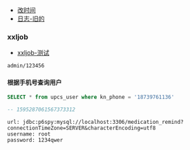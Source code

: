 - [改时间](https://forward.gate.bjknrt.com/api/ui/#/)
- [日志-旧的](https://hmp-stage-logs.gate.bjknrt.com/)

### xxljob
- [xxljob-测试](http://192.168.3.185:31006/jobinfo)
```markdown
admin/123456
```

#### 根据手机号查询用户
```sql
SELECT * from upcs_user where kn_phone = '18739761136'

-- 1595287061567373312
```
```
url: jdbc:p6spy:mysql://localhost:3306/medication_remind?connectionTimeZone=SERVER&characterEncoding=utf8
username: root
password: 1234qwer
```

 

